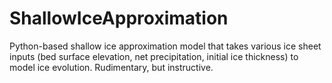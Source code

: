 # ShallowIceApproximation

Python-based shallow ice approximation model that takes various ice sheet inputs (bed surface elevation, net precipitation, initial ice thickness) to model ice evolution. Rudimentary, but instructive.   
